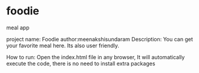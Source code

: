 # foodie
meal app

project name: Foodie
author:meenakshisundaram
Description:
  You can get your favorite meal here. Its also user friendly.
  
How to run:
  Open the index.html file in any browser, It will automatically execute the code, there is no need to install extra packages
